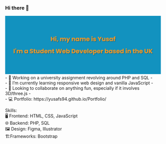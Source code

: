 ### Hi there 👋

<!--
**YusafS94/YusafS94** is a ✨ _special_ ✨ repository because its `README.md` (this file) appears on your GitHub profile.

Here are some ideas to get you started:

- 🔭 I’m currently working on ...
- 🌱 I’m currently learning ...
- 👯 I’m looking to collaborate on ...
- 🤔 I’m looking for help with ...
- 💬 Ask me about ...
- 📫 How to reach me: ...
- 😄 Pronouns: ...
- ⚡ Fun fact: ...
-->

<img src="banner.png">
- 🔭 Working on a university assignment revolving around PHP and SQL
- <br>
- 🌱 I’m currently learning responsive web design and vanilla JavaScript
- <br>
- 👯 Looking to collaborate on anything fun, especially if it involves 3D/three.js
- <br>
- 💻 Portfolio: https://yusafs94.github.io/Portfolio/


Skills:
<br>
🖥️ Frontend: HTML, CSS, JavaScript
<br>
🌐 Backend: PHP, SQL
<br>
🖼️ Design: Figma, Illustrator
<br>
🏗️Frameworks: Bootstrap

